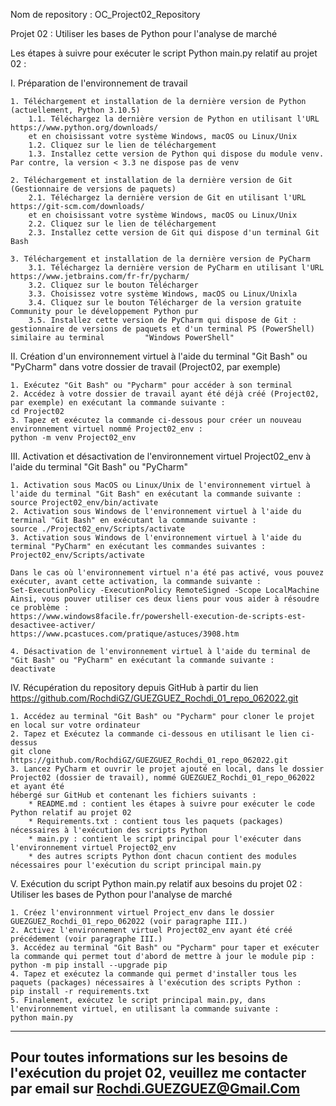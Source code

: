 Nom de repository : OC_Project02_Repository

Projet 02 : Utiliser les bases de Python pour l'analyse de marché

Les étapes à suivre pour exécuter le script Python main.py relatif au projet 02 :

I. Préparation de l'environnement de travail

	1. Téléchargement et installation de la dernière version de Python (actuellement, Python 3.10.5)
		1.1. Téléchargez la dernière version de Python en utilisant l'URL https://www.python.org/downloads/
		et en choisissant votre système Windows, macOS ou Linux/Unix
		1.2. Cliquez sur le lien de téléchargement
		1.3. Installez cette version de Python qui dispose du module venv. Par contre, la version < 3.3 ne dispose pas de venv
		
	2. Téléchargement et installation de la dernière version de Git (Gestionnaire de versions de paquets)
		2.1. Téléchargez la dernière version de Git en utilisant l'URL https://git-scm.com/downloads/
		et en choisissant votre système Windows, macOS ou Linux/Unix
		2.2. Cliquez sur le lien de téléchargement
		2.3. Installez cette version de Git qui dispose d'un terminal Git Bash
		
	3. Téléchargement et installation de la dernière version de PyCharm
		3.1. Téléchargez la dernière version de PyCharm en utilisant l'URL https://www.jetbrains.com/fr-fr/pycharm/
		3.2. Cliquez sur le bouton Télécharger
		3.3. Choisissez votre système Windows, macOS ou Linux/Unixla
		3.4. Cliquez sur le bouton Télécharger de la version gratuite Community pour le développement Python pur
		3.5. Installez cette version de PyCharm qui dispose de Git : gestionnaire de versions de paquets et d'un terminal PS (PowerShell) similaire au terminal 		"Windows PowerShell"

II. Création d'un environnement virtuel à l'aide du terminal "Git Bash" ou "PyCharm" dans votre dossier de travail (Project02, par exemple)

	1. Exécutez "Git Bash" ou "Pycharm" pour accéder à son terminal
	2. Accédez à votre dossier de travail ayant été déjà créé (Project02, par exemple) en exécutant la commande suivante :
	cd Project02
	3. Tapez et exécutez la commande ci-dessous pour créer un nouveau environnement virtuel nommé Project02_env :
	python -m venv Project02_env

III. Activation et désactivation de l'environnement virtuel Project02_env à l'aide du terminal "Git Bash" ou "PyCharm"

	1. Activation sous MacOS ou Linux/Unix de l'environnement virtuel à l'aide du terminal "Git Bash" en exécutant la commande suivante :
	source Project02_env/bin/activate
	2. Activation sous Windows de l'environnement virtuel à l'aide du terminal "Git Bash" en exécutant la commande suivante :
	source ./Project02_env/Scripts/activate	
	3. Activation sous Windows de l'environnement virtuel à l'aide du terminal "PyCharm" en exécutant les commandes suivantes :
	Project02_env/Scripts/activate
	
	Dans le cas où l'environnement virtuel n'a été pas activé, vous pouvez exécuter, avant cette activation, la commande suivante :
	Set-ExecutionPolicy -ExecutionPolicy RemoteSigned -Scope LocalMachine
	Ainsi, vous pouver utiliser ces deux liens pour vous aider à résoudre ce problème :
	https://www.windows8facile.fr/powershell-execution-de-scripts-est-desactivee-activer/
	https://www.pcastuces.com/pratique/astuces/3908.htm
	
	4. Désactivation de l'environnement virtuel à l'aide du terminal de "Git Bash" ou "PyCharm" en exécutant la commande suivante :
	deactivate

IV. Récupération du repository depuis GitHub à partir du lien https://github.com/RochdiGZ/GUEZGUEZ_Rochdi_01_repo_062022.git

	1. Accédez au terminal "Git Bash" ou "Pycharm" pour cloner le projet en local sur votre ordinateur
	2. Tapez et Exécutez la commande ci-dessous en utilisant le lien ci-dessus
	git clone https://github.com/RochdiGZ/GUEZGUEZ_Rochdi_01_repo_062022.git 
	3. Lancez PyCharm et ouvrir le projet ajouté en local, dans le dossier Project02 (dossier de travail), nommé GUEZGUEZ_Rochdi_01_repo_062022 et ayant été 
	hébergé sur GitHub et contenant les fichiers suivants :
		* README.md : contient les étapes à suivre pour exécuter le code Python relatif au projet 02
		* Requirements.txt : contient tous les paquets (packages) nécessaires à l'exécution des scripts Python
		* main.py : contient le script principal pour l'exécuter dans l'environnement virtuel Project02_env
		* des autres scripts Python dont chacun contient des modules nécessaires pour l'exécution du script principal main.py

V. Exécution du script Python main.py relatif aux besoins du projet 02 : Utiliser les bases de Python pour l'analyse de marché

	1. Créez l'environnment virtuel Project_env dans le dossier GUEZGUEZ_Rochdi_01_repo_062022 (voir paragraphe III.)
	2. Activez l'environnement virtuel Project02_env ayant été créé précédement (voir paragraphe III.)
	3. Accédez au terminal "Git Bash" ou "Pycharm" pour taper et exécuter la commande qui permet tout d'abord de mettre à jour le module pip :
	python -m pip install --upgrade pip
	4. Tapez et exécutez la commande qui permet d'installer tous les paquets (packages) nécessaires à l'exécution des scripts Python :
	pip install -r requirements.txt
	5. Finalement, exécutez le script principal main.py, dans l'environnement virtuel, en utilisant la commande suivante :
	python main.py
		
------------------------------------------------------------------------------------------------------------------------------------------------
Pour toutes informations sur les besoins de l'exécution du projet 02, veuillez me contacter par email sur Rochdi.GUEZGUEZ@Gmail.Com
------------------------------------------------------------------------------------------------------------------------------------------------
